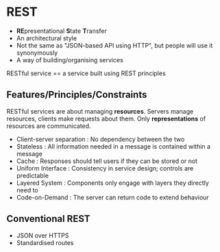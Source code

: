 # REST

- **RE**presentational **S**tate **T**ransfer
- An architectural style
- Not the same as "JSON-based API using HTTP", but people will use it synonymously
- A way of building/organising services

RESTful service == a service built using REST principles

## Features/Principles/Constraints

RESTful services are about managing **resources**. Servers manage resources, clients make requests about them. Only **representations** of resources are communicated.

- Client-server separation : No dependency between the two
- Stateless : All information needed in a message is contained within a message
- Cache : Responses should tell users if they can be stored or not
- Uniform Interface : Consistency in service design; controls are predictable
- Layered System : Components only engage with layers they directly need to
- Code-on-Demand : The server can return code to extend behaviour

## Conventional REST

- JSON over HTTPS
- Standardised routes 